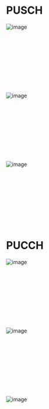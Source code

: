 # PUSCH
![image](https://github.com/user-attachments/assets/2d673e18-6223-4b90-b1f6-f6a82ba07d05)
<br />
<br />
<br />
<br />
<br />
<br />
<br />
<br />
<br />
<br />




![image](https://github.com/user-attachments/assets/d345b7f3-1571-46a1-bf9d-d3bd2638c9ac)
<br />
<br />
<br />
<br />
<br />
<br />
<br />
<br />
<br />
<br />



![image](https://github.com/user-attachments/assets/8915ac6f-9e6f-40d3-9c8b-d4d556ae799b)
<br />
<br />
<br />
<br />
<br />
<br />
<br />
<br />
<br />
<br />




# PUCCH
![image](https://github.com/user-attachments/assets/971a6458-ef6a-4dfc-8fb4-1cef2532a60e)
<br />
<br />
<br />
<br />
<br />
<br />
<br />
<br />
<br />
<br />



![image](https://github.com/user-attachments/assets/17073627-a3f5-47a9-8da0-b382fc8ab683)
<br />
<br />
<br />
<br />
<br />
<br />
<br />
<br />
<br />
<br />



![image](https://github.com/user-attachments/assets/568a6e6e-420b-462c-891f-dcd00da50ff2)
